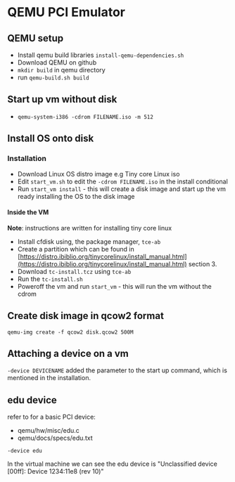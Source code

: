 # QEMU PCI Emulator

## QEMU setup

* Install qemu build libraries `install-qemu-dependencies.sh`
* Download QEMU on github
* `mkdir build` in qemu directory
* run `qemu-build.sh build`

## Start up vm without disk

* `qemu-system-i386 -cdrom FILENAME.iso -m 512`

## Install OS onto disk

### Installation

* Download Linux OS distro image e.g Tiny core Linux iso
* Edit `start_vm.sh` to edit the `-cdrom FILENAME.iso` in the install conditional
* Run `start_vm install` - this will create a disk image and start up the vm ready installing the OS to the disk image

#### Inside the VM

__Note__: instructions are written for installing tiny core linux

* Install cfdisk using, the package manager, `tce-ab`
* Create a partition which can be found in [https://distro.ibiblio.org/tinycorelinux/install_manual.html](https://distro.ibiblio.org/tinycorelinux/install_manual.html) section 3.
* Download `tc-install.tcz` using `tce-ab`
* Run the `tc-install.sh`
* Poweroff the vm and run `start_vm` - this will run the vm without the cdrom

## Create disk image in qcow2 format

`qemu-img create -f qcow2 disk.qcow2 500M`

## Attaching a device on a vm

`-device DEVICENAME` added the parameter to the start up command, which is mentioned in the installation.

## edu device

refer to for a basic PCI device:

* qemu/hw/misc/edu.c
* qemu/docs/specs/edu.txt

`-device edu`

In the virtual machine we can see the edu device is "Unclassified device [00ff]: Device 1234:11e8 (rev 10)"
